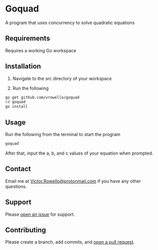 # Goquad
A program that uses concurrency to solve quadratic equations

## Requirements

Requires a working Go workspace

## Installation

1) Navigate to the src directory of your workspace

2) Run the following

```bash
go get github.com/vrowello/goquad
cd goquad
go install
```

## Usage

Run the following from the terminal to start the program

```bash
goquad
```
After that, input the a, b, and c values of your equation when prompted.

## Contact

Email me at Victor.Rowello@protonmail.com if you have any other questions.

## Support

Please [open an issue](https://github.com/vrowello/goquad/issues/new) for support.

## Contributing

Please create a branch, add commits, and [open a pull request](https://github.com/vrowello/goquad/compare/).

